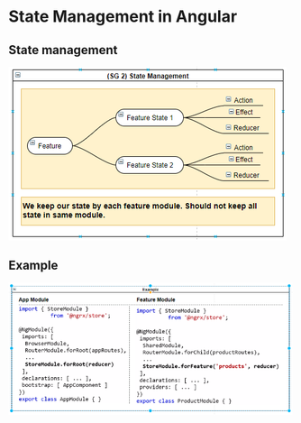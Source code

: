 # State Management in Angular

## State management

![](../.gitbook/assets/image%20%2820%29.png)

## Example

![](../.gitbook/assets/image%20%2815%29.png)

